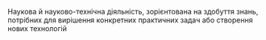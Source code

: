 Наукова й науково-технічна діяльність, зорієнтована на здобуття знань, потрібних для вирішення конкретних практичних задач або створення нових технологій
